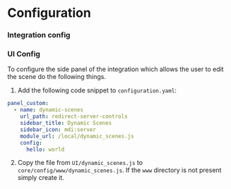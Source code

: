 # Configuration
### Integration config

### UI Config
To configure the side panel of the integration which allows the user to edit the scene do the following things.

1. Add the following code snippet to `configuration.yaml`:
```yaml
panel_custom:
  - name: dynamic-scenes
    url_path: redirect-server-controls
    sidebar_title: Dynamic Scenes
    sidebar_icon: mdi:server
    module_url: /local/dynamic_scenes.js
    config:
      hello: world
```

2. Copy the file from `UI/dynamic_scenes.js` to `core/config/www/dynamic_scenes.js`.
If the `www` directory is not present simply create it.